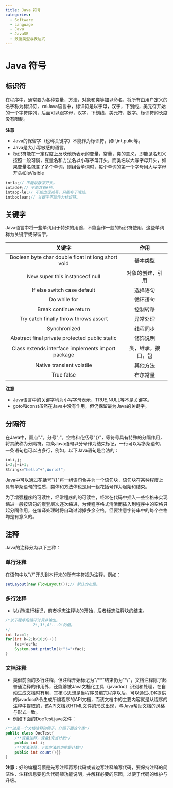 ```yaml
---
title: Java 符号
categories:
  - Software
  - Language
  - Java
  - JavaSE
  - 数据类型与表达式
---
```

# Java 符号

## 标识符

在程序中，通常要为各种变量，方法，对象和类等加以命名，将所有由用户定义的名字称为标识符，zaiJava语言中，标识符是以字母，汉字，下划线，美元符开始的一个字符序列，后面可以跟字母，汉字，下划线，美元符，数字。标识符的长度没有限制。

**注意**

- Java的保留字（也称关键字）不能作为标识符，如if,int,pulic等。
- Java是大小写敏感的语言。
- 标识符能在一定程度上反映他所表示的变量，常量，类的意义，即能见名知义按照一般习惯，变量名和方法名以小写字母开头，而类名以大写字母开头，如果变量名包含了多个单词，则组合单词时，每个单词的第一个字母用大写字母开头如isVisible

```java
int1a;// 不能以数字开头。
intadd#;// 不能含有#号。
intapp-le;// 不能出现减号，只能有下滑线。
intboolean;// 关键字不能作为标识符。
```

## 关键字

Java语言中将一些单词用于特殊的用途，不能当作一般的标识符使用，这些单词称为关键字或保留字。

关键字|作用
:---:|:---:
Boolean byte char double float int long short void	|基本类型
New super this instanceof null|	对象的创建，引用
If else switch case default |	选择语句
Do while for | 循环语句
Break continue return|	控制转移
Try catch finally throw throws assert|	异常处理
Synchronized |	线程同步
Abstract final private protected public static| 	修饰说明
Class extends interface implements import package	|类，继承，接口，包
Native transient volatile |	其他方法
True false	|布尔常量
**注意**

- Java语言中的关键字均为小写字母表示，TRUE,NULL等不是关键字。
- goto和const虽然在Java中没有作用，但仍保留最为Java的关键字。

## 分隔符

在Java中，圆点"."，分号";"，空格和花括号"{}"，等符号具有特殊的分隔作用，将其统称为分隔符。每条Java语句以分号作为结束标记，一行可以写多条语句，一条语句也可以占多行，例如，以下Java语句是合法的：
```java
inti,j;
i=3;j=i+1;
Stringx="hello"+",World!";
```
Java中可以通过花括号"{}"将一组语句合并为一个语句块，语句块在某种程度上具有单条语句的性质，类体和方法体也是用一组花括号作为起始和结束。

为了增强程序的可读性，经常程序的的可读性，经常在代码中插入一些空格来实现缩进一般按语句的嵌套层次逐次缩进，为使程序格式清晰而插入到程序中的空格只起分隔作用，在编译处理时将自动过滤掉多余空格，但要注意字符串中的每个空格均是有意义的。

## 注释

Java的注释分为以下三种：
### 单行注释

在语句中以"//"开头到本行末的所有字符视为注释，例如：

```java
setLayout(new FlowLayout());// 默认的布局。
```

### 多行注释

- 以/*和*/进行标记，前者标志注释块的开始，后者标志注释块的结束。

```java
/*以下程序段循环计算并输出。
			2!,3!,4!...9!的值。
*/
int fac=1;
for(int k=2;k<10;K++){
	fac=fac*k;
	System.out.println(k+"!="+fac);
}
```

### 文档注释

- 类似前面的多行注释，但注释开始标记为"/**"结束仍为"\*/"，文档注释除了起普通注释的作用外，还能够被Java文档化工具（javadoc）识别和处理，在自动生成文档时有用，其核心思想是当程序员编完程序以后，可以通过JDK提供的javadoc命令生成所编程序的API文档，而该文档中的主要内容就是从程序的注释中提取的，该API文档以HTML文件的形式出现，与Java帮助文档的风格与形式一致。
- 例如下面的DocTest.java文件：

```java
/**这是一个文档注释的例子，介绍下面这个类*/
public class DocTest{
	/**变量注释，变量i充当计数*/
	public int i;
	/**方法注释，下面方法的功能是计数*/
	public int count(){}
}
```

**注意**：好的编程习惯是先写注释再写代码或者边写注释编写代码，要保持注释的简洁性，注释信息要包含代码额功能说明，并解释必要的原因，以便于代码的维护与升级。